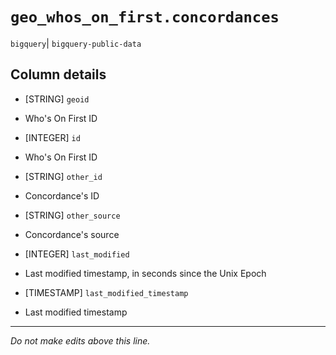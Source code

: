 # `geo_whos_on_first.concordances`
`bigquery`| `bigquery-public-data`

## Column details
* [STRING]    `geoid`
 - Who's On First ID
* [INTEGER]   `id`
 - Who's On First ID
* [STRING]    `other_id`
 - Concordance's ID
* [STRING]    `other_source`
 - Concordance's source
* [INTEGER]   `last_modified`
 - Last modified timestamp, in seconds since the Unix Epoch
* [TIMESTAMP] `last_modified_timestamp`
 - Last modified timestamp

-------------------------------------------------------------------------------
*Do not make edits above this line.*
